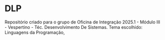# DLP
Repositório criado para o grupo de Oficina de Integração 2025.1 - Módulo III -  Vespertino - Téc. Desenvolvimento De Sistemas. Tema escolhido: Linguagens da Programação,
